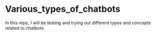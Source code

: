 # Various_types_of_chatbots
In this repo, I will be testing and trying out different types and concepts related to chatbots.
